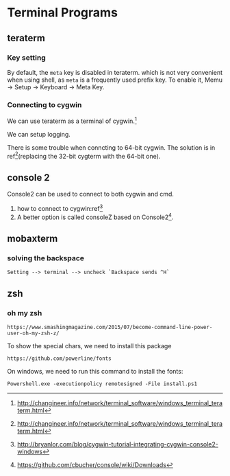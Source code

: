 # Terminal Programs

## teraterm

### Key setting

By default, the `meta` key is disabled in teraterm.
which is not very convenient when using shell, as `meta`
is a frequently used prefix key. To enable it, Memu -> Setup
-> Keyboard -> Meta Key. 

### Connecting to cygwin

We can use teraterm as a terminal of cygwin.[^1]

We can setup logging.

There is some trouble when conncting to 64-bit cygwin.
The solution is in ref[^1](replacing the 32-bit cygterm
with the 64-bit one).

[^1]: http://changineer.info/network/terminal_software/windows_terminal_teraterm.html


## console 2

Console2 can be used to connect to both cygwin and cmd.

1. how to connect to cygwin:ref[^2]
2. A better option is called consoleZ based on Console2[^3].

[^2]: http://bryanlor.com/blog/cygwin-tutorial-integrating-cygwin-console2-windows
[^3]: https://github.com/cbucher/console/wiki/Downloads


## mobaxterm

### solving the backspace

	Setting --> terminal --> uncheck `Backspace sends ^H`


## zsh

### oh my zsh

	https://www.smashingmagazine.com/2015/07/become-command-line-power-user-oh-my-zsh-z/

To show the special chars, we need to install this package

	https://github.com/powerline/fonts


On windows, we need to run this command to install the fonts:

	Powershell.exe -executionpolicy remotesigned -File install.ps1
